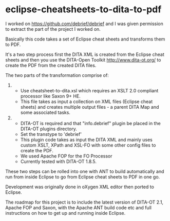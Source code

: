 # eclipse-cheatsheets-to-dita-to-pdf

I worked on https://github.com/debrief/debrief and I was given permission to extract the part of the project I worked on.

Basically this code takes a set of Eclipse cheat sheets and transforms them to PDF.

It's a two step process first the DITA XML is created from the Eclipse cheat sheets and then you use the DITA-Open Toolkit http://www.dita-ot.org/  to create the PDF from the created DITA files.

The two parts of the transformation comprise of:

1. 
	- Use cheatsheet-to-dita.xsl which requires an XSLT 2.0 compliant processor like Saxon 9+ HE.
	- This file takes as input a collection on XML files (Eclipse cheat sheets) and creates multiple output files - a 	parent DITA Map and some associated tasks.
	
2.
	- DITA-OT is required and that "info.debrief" plugin be placed in the DITA-OT plugins directory.
	- Set the transtype to 'debrief'
	- This plugin code takes as input the DITA XML and mainly uses custom XSLT, XPath and XSL-FO with some other config files to create the PDF.
	- We used Apache FOP for the FO Processor
	- Currently tested with DITA-OT 1.8.5.
	

These two steps can be rolled into one with ANT to build automatically and run from inside Eclipse to go from Eclipse cheat sheets to PDF in one go.

Development was originally done in oXygen XML editor then ported to Eclipse.

The roadmap for this project is to include the latest version of DITA-OT 2.1, Apache FOP and Saxon, with the Apache ANT build code etc and full instructions on how to get up and running inside Eclipse. 


